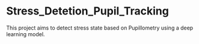# Stress_Detetion_Pupil_Tracking
This project aims to detect stress state based on Pupillometry using a deep learning model. 
